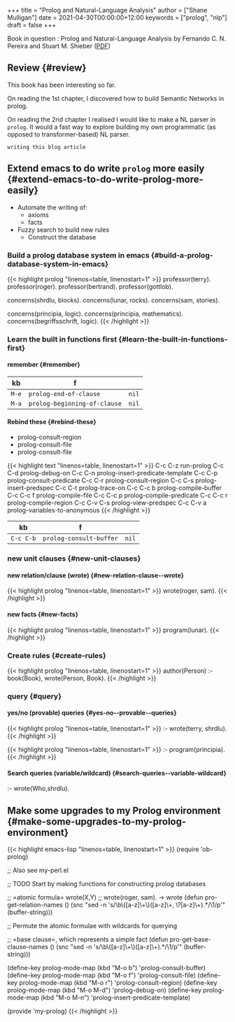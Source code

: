 +++
title = "Prolog and Natural-Language Analysis"
author = ["Shane Mulligan"]
date = 2021-04-30T00:00:00+12:00
keywords = ["prolog", "nlp"]
draft = false
+++

Book in question
: <span class="underline">Prolog and Natural-Language Analysis</span> by Fernando C. N. Pereira and Stuart M. Shieber ([PDF](http://library.lol/main/534E15BB9D6CCB1E05CBA13E2BB8C849))


## Review {#review}

This book has been interesting so far.

On reading the 1st chapter, I discovered how
to build Semantic Networks in prolog.

On reading the 2nd chapter I realised I would like to make a
NL parser in `prolog`. It would a fast way to
explore building my own programmatic (as
opposed to transformer-based) NL parser.

`writing this blog article`

<!-- Play on asciinema.com -->
<!-- <a title="asciinema recording" href="https://asciinema.org/a/Wm1oQDZHQCFRCUwDT40LPuGRo" target="_blank"><img alt="asciinema recording" src="https://asciinema.org/a/Wm1oQDZHQCFRCUwDT40LPuGRo.svg" /></a> -->
<!-- Play on the blog -->
<script src="https://asciinema.org/a/Wm1oQDZHQCFRCUwDT40LPuGRo.js" id="asciicast-Wm1oQDZHQCFRCUwDT40LPuGRo" async></script>


## Extend emacs to do write `prolog` more easily {#extend-emacs-to-do-write-prolog-more-easily}

-   Automate the writing of:
    -   axioms
    -   facts
-   Fuzzy search to build new rules
    -   Construct the database


### Build a prolog database system in emacs {#build-a-prolog-database-system-in-emacs}

{{< highlight prolog "linenos=table, linenostart=1" >}}
professor(terry).
professor(roger).
professor(bertrand).
professor(gottlob).

concerns(shrdlu, blocks).
concerns(lunar, rocks).
concerns(sam, stories).

concerns(principia, logic).
concerns(principia, mathematics).
concerns(begriffsschrift, logic).
{{< /highlight >}}


### Learn the built in functions first {#learn-the-built-in-functions-first}


#### remember {#remember}

| kb    | f                            |       |
|-------|------------------------------|-------|
| `M-e` | `prolog-end-of-clause`       | `nil` |
| `M-a` | `prolog-beginning-of-clause` | `nil` |


#### Rebind these {#rebind-these}

-   prolog-consult-region
-   prolog-consult-file
-   prolog-consult-file

<!--listend-->

{{< highlight text "linenos=table, linenostart=1" >}}
C-c C-z         run-prolog
C-c C-d         prolog-debug-on
C-c C-n         prolog-insert-predicate-template
C-c C-p         prolog-consult-predicate
C-c C-r         prolog-consult-region
C-c C-s         prolog-insert-predspec
C-c C-t         prolog-trace-on
C-c C-c b       prolog-compile-buffer
C-c C-c f       prolog-compile-file
C-c C-c p       prolog-compile-predicate
C-c C-c r       prolog-compile-region
C-c C-v C-s     prolog-view-predspec
C-c C-v a       prolog-variables-to-anonymous
{{< /highlight >}}

| kb        | f                       |       |
|-----------|-------------------------|-------|
| `C-c C-b` | `prolog-consult-buffer` | `nil` |


### new unit clauses {#new-unit-clauses}


#### new relation/clause (wrote) {#new-relation-clause--wrote}

{{< highlight prolog "linenos=table, linenostart=1" >}}
wrote(roger, sam).
{{< /highlight >}}


#### new facts {#new-facts}

{{< highlight prolog "linenos=table, linenostart=1" >}}
program(lunar).
{{< /highlight >}}


### Create rules {#create-rules}

{{< highlight prolog "linenos=table, linenostart=1" >}}
author(Person) :- book(Book), wrote(Person, Book).
{{< /highlight >}}


### query {#query}


#### yes/no (provable) queries {#yes-no--provable--queries}

{{< highlight prolog "linenos=table, linenostart=1" >}}
:- wrote(terry, shrdlu).
{{< /highlight >}}

{{< highlight prolog "linenos=table, linenostart=1" >}}
:- program(principia).
{{< /highlight >}}


#### Search queries (variable/wildcard) {#search-queries--variable-wildcard}

:- wrote(Who,shrdlu).


## Make some upgrades to my Prolog environment {#make-some-upgrades-to-my-prolog-environment}

{{< highlight emacs-lisp "linenos=table, linenostart=1" >}}
(require 'ob-prolog)

;; Also see my-perl.el

;; TODO Start by making functions for constructing prolog databases

;; =atomic formula= wrote(X,Y)
;; wrote(roger, sam). -> wrote
(defun pro-get-relation-names ()
  (snc "sed -n 's/\\b\\([a-z]\\+\\)([a-z]\\+, \\?[a-z]\\+).*/\\1/p'" (buffer-string)))

;; Permute the atomic formulae with wildcards for querying


;; =base clause=, which represents a simple fact
(defun pro-get-base-clause-names ()
  (snc "sed -n 's/\\b\\([a-z]\\+\\)([a-z]\\+).*/\\1/p'" (buffer-string)))

(define-key prolog-mode-map (kbd "M-o b") 'prolog-consult-buffer)
(define-key prolog-mode-map (kbd "M-o f") 'prolog-consult-file)
(define-key prolog-mode-map (kbd "M-o r") 'prolog-consult-region)
(define-key prolog-mode-map (kbd "M-o M-d") 'prolog-debug-on)
(define-key prolog-mode-map (kbd "M-o M-n") 'prolog-insert-predicate-template)

(provide 'my-prolog)
{{< /highlight >}}